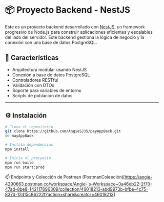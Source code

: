 # 📦 Proyecto Backend - NestJS

Este es un proyecto backend desarrollado con [NestJS](https://nestjs.com/), un framework progresivo de Node.js para construir aplicaciones eficientes y escalables del lado del servidor. Este backend gestiona la lógica de negocio y la conexión con una base de datos PostgreSQL.

## 🚀 Características

- Arquitectura modular usando NestJS
- Conexión a base de datos PostgreSQL
- Controladores RESTful
- Validación con DTOs
- Soporte para variables de entorno
- Scripts de población de datos

---

## ⚙️ Instalación

```bash
# Clona el repositorio
git clone https://github.com/AngieSJ35/payAppBack.git
cd nayAppBack

# Instala dependencias
npm install

# Inicia el procyecto
npm run build
npm run start:prod
```
📫 Endpoints y Colección de Postman
(PostmanColeeción)[https://angie-4290663.postman.co/workspace/Angie-'s-Workspace~0a46eb22-2f70-47ad-8be8-142117896309/collection/46018213-abd9973b-bfbe-4c75-837d-12d15c86222f?action=share&creator=46018213]

